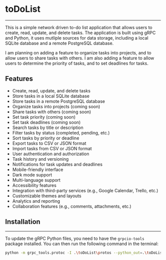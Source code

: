 # toDoList
-----

This is a simple network driven to-do list application that allows users to create, read, update, and delete tasks.  The
application is built using gRPC and Python, it uses mutliple sources for data storage, including a local SQLite database
and a remote PostgreSQL database.

I am planning on adding a feature to organize tasks into projects, and to allow users to share tasks with others.  I am
also adding a feature to allow users to determine the priority of tasks, and to set deadlines for tasks.

## Features
- Create, read, update, and delete tasks
- Store tasks in a local SQLite database
- Store tasks in a remote PostgreSQL database
- Organize tasks into projects (coming soon)
- Share tasks with others (coming soon)
- Set task priority (coming soon)
- Set task deadlines (coming soon)
- Search tasks by title or description
- Filter tasks by status (completed, pending, etc.)
- Sort tasks by priority or deadline
- Export tasks to CSV or JSON format
- Import tasks from CSV or JSON format
- User authentication and authorization
- Task history and versioning
- Notifications for task updates and deadlines
- Mobile-friendly interface
- Dark mode support
- Multi-language support
- Accessibility features
- Integration with third-party services (e.g., Google Calendar, Trello, etc.)
- Customizable themes and layouts
- Analytics and reporting
- Collaboration features (e.g., comments, attachments, etc.)

## Installation
-----
To update the gRPC Python files, you need to have the `grpcio-tools` package installed. You can then run the following command in the terminal:
```bash
python -m grpc_tools.protoc -I .\toDoList\protos --python_out=.\toDoList\pygrpc --pyi_out=.\toDoList\pygrpc --grpc_python_out=.\toDoList\pygrpc .\toDoList\protos\*
```